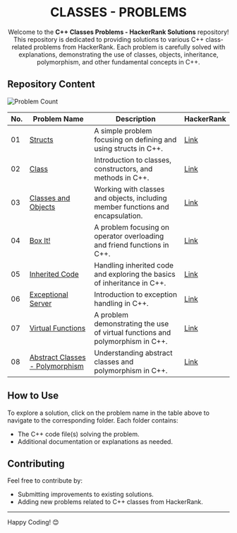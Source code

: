 <h1 align='center'>CLASSES - PROBLEMS</h1>

<p align='center'>Welcome to the <strong>C++ Classes Problems - HackerRank Solutions</strong> repository! This repository is dedicated to providing solutions to various C++ class-related problems from HackerRank. Each problem is carefully solved with explanations, demonstrating the use of classes, objects, inheritance, polymorphism, and other fundamental concepts in C++.</p>


## Repository Content

![Problem Count](https://img.shields.io/badge/problems%20count-8-blue)


| No. | Problem Name | Description | HackerRank |
|-----|--------------|-------------|------------|
| 01 | [Structs](https://github.com/JawadSher/CPlusPlus-Problems-Solutions-HackerRank/tree/main/03%20-%20Classes%20Problems/01%20-%20Structs) | A simple problem focusing on defining and using structs in C++. | [Link](https://www.hackerrank.com/challenges/c-tutorial-struct/problem) |
| 02 | [Class](https://github.com/JawadSher/CPlusPlus-Problems-Solutions-HackerRank/tree/main/03%20-%20Classes%20Problems/02%20-%20Class) | Introduction to classes, constructors, and methods in C++. | [Link](https://www.hackerrank.com/challenges/c-tutorial-class/problem) |
| 03 | [Classes and Objects](https://github.com/JawadSher/CPlusPlus-Problems-Solutions-HackerRank/tree/main/03%20-%20Classes%20Problems/03%20-%20Classes%20and%20Objects) | Working with classes and objects, including member functions and encapsulation. | [Link](https://www.hackerrank.com/challenges/classes-objects/problem) |
| 04 | [Box It!](https://github.com/JawadSher/CPlusPlus-Problems-Solutions-HackerRank/tree/main/03%20-%20Classes%20Problems/04%20-%20Box%20It!) | A problem focusing on operator overloading and friend functions in C++. | [Link](https://www.hackerrank.com/challenges/box-it/problem) |
| 05 | [Inherited Code](https://github.com/JawadSher/CPlusPlus-Problems-Solutions-HackerRank/tree/main/03%20-%20Classes%20Problems/05%20-%20Inherited%20Code) | Handling inherited code and exploring the basics of inheritance in C++. | [Link](https://www.hackerrank.com/challenges/inherited-code/problem) |
| 06 | [Exceptional Server](https://github.com/JawadSher/CPlusPlus-Problems-Solutions-HackerRank/tree/main/03%20-%20Classes%20Problems/06%20-%20Exceptional%20Server) | Introduction to exception handling in C++. | [Link](https://www.hackerrank.com/challenges/exceptional-server/problem) |
| 07 | [Virtual Functions](https://github.com/JawadSher/CPlusPlus-Problems-Solutions-HackerRank/tree/main/03%20-%20Classes%20Problems/07%20-%20Virtual%20Functions) | A problem demonstrating the use of virtual functions and polymorphism in C++. | [Link](https://www.hackerrank.com/challenges/virtual-functions/problem) |
| 08 | [Abstract Classes - Polymorphism](https://github.com/JawadSher/CPlusPlus-Problems-Solutions-HackerRank/tree/main/03%20-%20Classes%20Problems/08%20-%20Abstract%20Classes%20-%20Polymorphism) | Understanding abstract classes and polymorphism in C++. | [Link](https://www.hackerrank.com/challenges/abstract-classes-polymorphism/problem) |

## How to Use

To explore a solution, click on the problem name in the table above to navigate to the corresponding folder. Each folder contains:
- The C++ code file(s) solving the problem.
- Additional documentation or explanations as needed.

## Contributing

Feel free to contribute by:
- Submitting improvements to existing solutions.
- Adding new problems related to C++ classes from HackerRank.


---
Happy Coding! 😊
